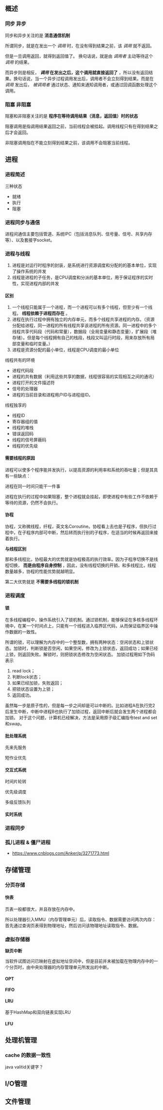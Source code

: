 ## 概述

### 同步 异步 

同步和异步关注的是 **消息通信机制**

所谓同步，就是在发出一个 *调用* 时，在没有得到结果之前，该 *调用* 就不返回。

但是一旦调用返回，就得到返回值了。
换句话说，就是由 *调用者* 主动等待这个 *调用* 的结果。


而异步则是相反， ***调用* 在发出之后，这个调用就直接返回了** ，所以没有返回结果。换句话说，当一个异步过程调用发出后，调用者不会立刻得到结果。而是在 *调用* 发出后， *被调用者* 通过状态、通知来通知调用者，或通过回调函数处理这个调用。

### 阻塞 非阻塞

阻塞和非阻塞关注的是 **程序在等待调用结果（消息，返回值）时的状态**

阻塞调用是指调用结果返回之前，当前线程会被挂起。调用线程只有在得到结果之后才会返回。

非阻塞调用指在不能立刻得到结果之前，该调用不会阻塞当前线程。

## 进程

### 进程简述

三种状态

* 就绪
* 执行
* 阻塞
  
### 进程同步与通信

进程间通信主要包括管道、系统IPC（包括消息队列、信号量、信号、共享内存等）、以及套接字socket。

### 进程与线程

1. 进程是对运行时程序的封装，是系统进行资源调度和分配的的基本单位，实现了操作系统的并发
2. 线程是进程的子任务，是CPU调度和分派的基本单位，用于保证程序的实时性，实现进程内部的并发

#### 区别

1. 一个线程只能属于一个进程，而一个进程可以有多个线程，但至少有一个线程。 **线程依赖于进程而存在** 。
2. 进程在执行过程中拥有独立的内存单元，而多个线程共享进程的内存。（资源分配给进程，同一进程的所有线程共享该进程的所有资源。同一进程中的多个线程共享代码段（代码和常量），数据段（全局变量和静态变量），扩展段（堆存储）。但是每个线程拥有自己的栈段，栈段又叫运行时段，用来存放所有局部变量和临时变量。）
3. 进程是资源分配的最小单位，线程是CPU调度的最小单位

线程共有的环境

* 进程代码段
* 进程的共有数据（利用这些共享的数据，线程很容易的实现相互之间的通讯）
* 进程打开的文件描述符
* 信号的处理器
* 进程的当前目录和进程用户ID与进程组ID。

线程独享的

* 线程ID
* 寄存器组的值
* 线程的堆栈
* 错误返回码
* 线程的信号屏蔽码
* 线程的优先级

#### 需要线程的原因

进程可以使多个程序能并发执行，以提高资源的利用率和系统的吞吐量；但是其具有一些缺点：

进程在同一时间只能干一件事

进程在执行的过程中如果阻塞，整个进程就会挂起，即使进程中有些工作不依赖于等待的资源，仍然不会执行。

#### 协程

协程，又称微线程，纤程，英文名Coroutine。协程看上去也是子程序，但执行过程中，在子程序内部可中断，然后转而执行别的子程序，在适当的时候再返回来接着执行。

**与线程区别**

那和多线程比，协程最大的优势就是协程极高的执行效率。因为子程序切换不是线程切换， **而是由程序自身控制** ，因此，没有线程切换的开销，和多线程比，线程数量越多，协程的性能优势就越明显。

第二大优势就是 **不需要多线程的锁机制**

### 进程调度

#### 锁

在多线程编程中，操作系统引入了锁机制。通过锁机制，能够保证在多核多线程环境中，在某一个时间点上，只能有一个线程进入临界区代码，从而保证临界区中操作数据的一致性。

所谓的锁，可以理解为内存中的一个整型数，拥有两种状态：空闲状态和上锁状态。加锁时，判断锁是否空闲，如果空闲，修改为上锁状态，返回成功；如果已经上锁，则返回失败。解锁时，则把锁状态修改为空闲状态。 
加锁过程用如下伪码表示

1. read lock； 
2. 判断lock状态； 
3. 如果已经加锁，失败返回； 
4. 把锁状态设置为上锁； 
5. 返回成功。 

虽然每一步是原子性的，但是每一步之间却是可以中断的。比如进程A在执行完2后发生中断，中断中进程B也执行了加锁过程，返回中断后就会发生两个进程都会加锁。 
对于这个问题，计算机已经解决，方法是采用原子级汇编指令test and set 和swap。

#### 批处理系统

先来先服务

短作业优先

#### 交互式系统

时间片轮转

优先级调度

多级反馈队列

#### 实时系统

### 进程同步

### 孤儿进程 & 僵尸进程

* https://www.cnblogs.com/Anker/p/3271773.html

## 存储管理

### 分页存储

#### 快表

页表一般都很大，并且存放在内存中。

所以处理器引入MMU（内存管理单元）后，读取指令、数据需要访问两次内存：首先通过查询页表得到物理地址，然后访问该物理地址读取指令、数据。

### 虚拟存储器

**缺页中断**

当软件试图访问已映射在虚拟地址空间中，但是目前并未被加载在物理内存中的一个分页时，由中央处理器的内存管理单元所发出的中断。

#### OPT

#### FIFO

#### LRU

基于HashMap和双向链表实现LRU

#### LFU

## 处理机管理

### cache 的数据一致性

java valitid关键字？

## I/O管理

## 文件管理

